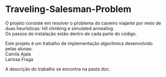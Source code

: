 # Traveling-Salesman-Problem

O projeto consiste em resolver o problema do caixeiro viajante por meio de duas heurísticas: hill climbing e simulated annealing.<br />
Os passos de instalação estão dentro de cada parte do código.<br />

Este projeto é um trabalho de implementação algorítmica desenvolvido pelas alunas:<br />
Camila Ajala<br />
Larissa Fraga<br />

A descrição do trabalho se encontra na pasta doc.<br />
